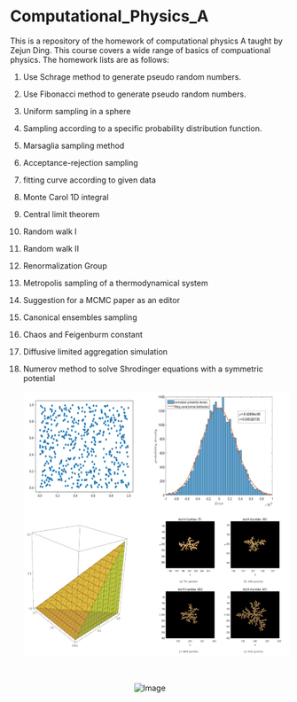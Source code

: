 # Computational_Physics_A
This is a repository of the homework of computational physics A taught by Zejun Ding.
This course covers a wide range of basics of compuational physics. The homework lists are as follows:

1. Use Schrage method to generate pseudo random numbers.
2. Use Fibonacci method to generate pseudo random numbers.
3. Uniform sampling in a sphere
4. Sampling according to a specific probability distribution function.
5. Marsaglia sampling method
6. Acceptance-rejection sampling
7. fitting curve according to given data
8. Monte Carol 1D integral
9. Central limit theorem
10. Random walk I
11. Random walk II
12. Renormalization Group
13. Metropolis sampling of a thermodynamical system
14. Suggestion for a MCMC paper as an editor
15. Canonical ensembles sampling
16. Chaos and Feigenburm constant
17. Diffusive limited aggregation simulation
18. Numerov method to solve Shrodinger equations with a symmetric potential 

    <div align=center><img src="https://github.com/kaizewang/Computational_Physics_A/raw/master/pictures/display.png" alt="Image" width="600" height="480"/>

​     



<div align=center><img src="https://github.com/kaizewang/Computational_Physics_A/raw/master/pictures/rw.gif" alt="Image" width="400" height="300"/>


